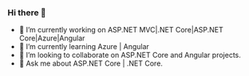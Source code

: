 ### Hi there 👋

- 🔭 I’m currently working on ASP.NET MVC|.NET Core|ASP.NET Core|Azure|Angular
- 🌱 I’m currently learning Azure | Angular
- 👯 I’m looking to collaborate on ASP.NET Core and Angular projects.
- 💬 Ask me about ASP.NET Core | .NET Core.
<!--- - 📫 How to reach me: ...
- 😄 Pronouns: ...
- ⚡ Fun fact: ...
-->

